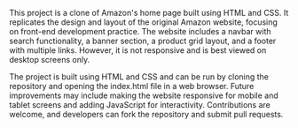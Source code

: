 This project is a clone of Amazon's home page built using HTML and CSS. It replicates the design and layout of the original Amazon website, 
focusing on front-end development practice. The website includes a navbar with search functionality, a banner section, a product grid layout, 
and a footer with multiple links. However, it is not responsive and is best viewed on desktop screens only.

The project is built using HTML and CSS and can be run by cloning the repository and opening the index.html file in a web browser. 
Future improvements may include making the website responsive for mobile and tablet screens and adding JavaScript for interactivity. 
Contributions are welcome, and developers can fork the repository and submit pull requests.
